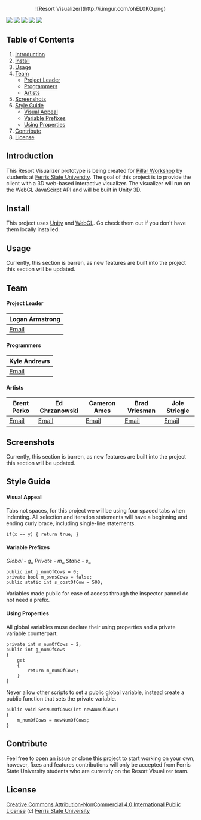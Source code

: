 <p style="text-align: center;">
![Resort Visualizer](http://i.imgur.com/ohEL0KO.png)

[![](https://img.shields.io/badge/made%20by-Ferris%20State%20University-blue.svg?style=flat-square)](http://www.ferris.edu/dagd/) [![](https://img.shields.io/badge/engine-Unity-brightgreen.svg?style=flat-square)](https://unity3d.com/) [![](https://img.shields.io/badge/dependencies-WebGL-brightgreen.svg?style=flat-square)](https://docs.unity3d.com/Manual/webgl-gettingstarted.html) [![](https://img.shields.io/badge/issues-0%20open-brightgreen.svg?style=flat-square)](https://github.com/AndrewK9/Resort-Visualizer/issues) [![](https://img.shields.io/badge/license-NonCommercial%20CC%204-brightgreen.svg?style=flat-square)](https://github.com/AndrewK9/Resort-Visualizer/blob/master/LICENSE)
</p>

## Table of Contents
1. [Introduction](#introduction)
1. [Install](#install)
1. [Usage](#usage)
1. [Team](#team)
	- [Project Leader](#project-leader)
	- [Programmers](#programmers)
	- [Artists](#artists)
1. [Screenshots](#screenshots)
1. [Style Guide](#style-guide)
	- [Visual Appeal](#visual-appeal)
	- [Variable Prefixes](#variable-prefixes)
	- [Using Properties](#using-properties)
1. [Contribute](#contribute)
1. [License](#license)

## Introduction
This Resort Visualizer prototype is being created for [Pillar Workshop](http://www.pillarworkshop.com/) by students at [Ferris State University](http://www.ferris.edu/dagd/). The goal of this project is to provide the client with a 3D web-based interactive visualizer. The visualizer will run on the WebGL JavaScirpt API and will be built in Unity 3D.

## Install
This project uses [Unity](https://unity3d.com/) and [WebGL](https://docs.unity3d.com/Manual/webgl-gettingstarted.html). Go check them out if you don't have them locally installed.

## Usage
Currently, this section is barren, as new features are built into the project this section will be updated.

## Team
#### Project Leader

Logan Armstrong |
|-----|
| [Email](larmstrong30298@gmail.com) |

#### Programmers

Kyle Andrews |
|-----|
| [Email](andrewskyle28@gmail.com) |

#### Artists

Brent Perko | Ed Chrzanowski | Cameron Ames | Brad Vriesman | Jole Striegle |
|-----|-----|-----|-----|-----|
| [Email](brentp3rk0@gmail.com) | [Email](chrzane1@ferris.edu) | [Email](amesc3@ferris.edu) | [Email](vriesmb@ferris.edu) | [Email](striegj@ferris.edu) |

## Screenshots
Currently, this section is barren, as new features are built into the project this section will be updated.

## Style Guide
#### Visual Appeal
Tabs not spaces, for this project we will be using four spaced tabs when indenting.
All selection and iteration statements will have a beginning and ending curly brace, including single-line statements.
```
if(x == y) { return true; }
```

#### Variable Prefixes
_Global - g__
_Private - m__
_Static - s__
```
public int g_numOfCows = 0;
private bool m_ownsCows = false;
public static int s_costOfCow = 500;
```
Variables made public for ease of access through the inspector pannel do not need a prefix.

#### Using Properties
All global variables muse declare their using properties and a private variable counterpart.
```
private int m_numOfCows = 2;
public int g_numOfCows
{
    get
    {
        return m_numOfCows;
    }
}
```
Never allow other scripts to set a public global variable, instead create a public function that sets the private variable.
```
public void SetNumOfCows(int newNumOfCows)
{
    m_numOfCows = newNumOfCows;
}
```


## Contribute
Feel free to [open an issue](https://github.com/AndrewK9/Resort-Visualizer/issues) or clone this project to start working on your own, however, fixes and features contributions will only be accepted from Ferris State University students who are currently on the Resort Visualizer team.

## License
[Creative Commons Attribution-NonCommercial 4.0 International Public License](https://github.com/AndrewK9/Resort-Visualizer/blob/master/LICENSE) (c) [Ferris State University](http://www.ferris.edu/dagd/)